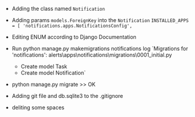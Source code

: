 * Adding the class named `Notification`
* Adding params `models.ForeignKey` into the `Notification`
`INSTALLED_APPS = [
'notifications.apps.NotificationsConfig',`

* Editing ENUM according to Django Documentation
* Run python manage.py makemigrations notifications
	log
	`Migrations for 'notifications':
  alerts\apps\notifications\migrations\0001_initial.py
    - Create model Task
    - Create model Notification`

* python manage.py migrate   >> OK
* Adding git file and db.sqlite3 to the .gitignore
* deliting some spaces